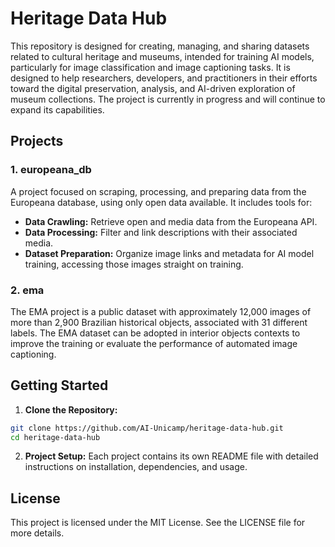 # Heritage Data Hub

This repository is designed for creating, managing, and sharing datasets related
to cultural heritage and museums, intended for training AI models, particularly
for image classification and image captioning tasks. It is designed to help
researchers, developers, and practitioners in their efforts toward the digital
preservation, analysis, and AI-driven exploration of museum collections. The
project is currently in progress and will continue to expand its capabilities.

## Projects

### 1. **europeana_db**

A project focused on scraping, processing, and preparing data from the Europeana
database, using only open data available. It includes tools for:

- **Data Crawling:** Retrieve open and media data from the Europeana API.
- **Data Processing:** Filter and link descriptions with their associated media.
- **Dataset Preparation:** Organize image links and metadata for AI model
  training, accessing those images straight on training.

### 2. **ema**

The EMA project is a public dataset with approximately 12,000 images of more
than 2,900 Brazilian historical objects, associated with 31 different labels.
The EMA dataset can be adopted in interior objects contexts to improve the
training or evaluate the performance of automated image captioning.

## Getting Started

1. **Clone the Repository:**

```sh
git clone https://github.com/AI-Unicamp/heritage-data-hub.git
cd heritage-data-hub
```

2. **Project Setup:**
   Each project contains its own README file with detailed instructions on
   installation, dependencies, and usage.

## License

This project is licensed under the MIT License. See the LICENSE file for more
details.
